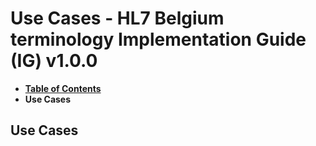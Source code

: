# Use Cases - HL7 Belgium terminology Implementation Guide (IG) v1.0.0

* [**Table of Contents**](toc.md)
* **Use Cases**

## Use Cases


